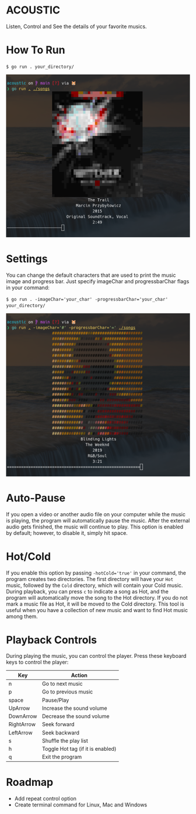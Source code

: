 # ACOUSTIC
Listen, Control and See the details of your favorite musics.

# How To Run
`$ go run . your_directory/`

![alt text](images/Screenshot%20from%202024-03-27%2002-37-23.png)

# Settings
You can change the default characters that are used to print the music image and progress bar. Just specify imageChar and progressbarChar flags in your command:

`$ go run . -imageChar='your_char' -progressbarChar='your_char' your_directory/`

![alt text](images/Screenshot%20from%202024-03-27%2002-44-06.png)

# Auto-Pause
If you open a video or another audio file on your computer while the music is playing, the program will automatically pause the music. After the external audio gets finished, the music will continue to play. This option is enabled by default; however, to disable it, simply hit space.

# Hot/Cold
If you enable this option by passing `-hotCold='true'` in your command, the program creates two directories. The first directory will have your `Hot` music, followed by the `Cold` directory, which will contain your Cold music. During playback, you can press `c` to indicate a song as Hot, and the program will automatically move the song to the Hot directory. If you do not mark a music file as Hot, it will be moved to the Cold directory. This tool is useful when you have a collection of new music and want to find Hot music among them.

# Playback Controls
During playing the music, you can control the player. Press these keyboard keys to control the player:

| Key         | Action                                      |
|-------------|---------------------------------------------|
| n           | Go to next music                            |
| p           | Go to previous music                        |
| space       | Pause/Play                                  |
| UpArrow     | Increase the sound volume                   |
| DownArrow   | Decrease the sound volume                   |
| RightArrow  | Seek forward                                |
| LeftArrow   | Seek backward                               |
| s           | Shuffle the play list                       |
| h           | Toggle Hot tag (if it is enabled)          |
| q           | Exit the program                            |

# Roadmap
- Add repeat control option
- Create terminal command for Linux, Mac and Windows